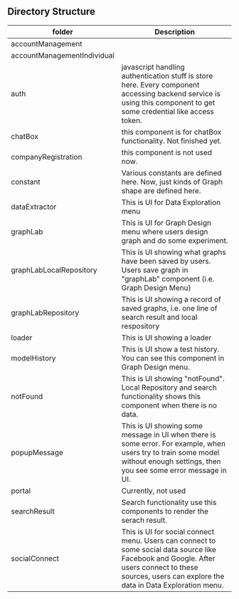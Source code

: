 
## Directory Structure

| folder        | Description           |
| ------------- |-------------|
| accountManagement |   |
| accountManagementIndividual |   |
| auth |  javascript handling authentication stuff is store here. Every component accessing backend service is using this component to get some credential like access token. |
| chatBox | this component is for chatBox functionality. Not finished yet.  |
| companyRegistration | this component is not used now. |
| constant | Various constants are defined here. Now, just kinds of Graph shape are defined here. |
| dataExtractor | This is UI for Data Exploration menu |
| graphLab | This is UI for Graph Design menu where users design graph and do some experiment. |
| graphLabLocalRepository | This is UI showing what graphs have been saved by users. Users save graph in "graphLab" component (i.e. Graph Design Menu) |
| graphLabRepository | This is UI showing a record of saved graphs, i.e. one line of search result and local respository |
| loader | This is UI showing a loader |
| modelHistory | This is UI show a test history. You can see this component in Graph Design menu. |
| notFound | This is UI showing "notFound". Local Repository and search functionality shows this component when there is no data. |
| popupMessage | This is UI showing some message in UI when there is some error. For example, when users try to train some model without enough settings, then you see some error message in UI. |
| portal | Currently, not used |
| searchResult | Search functionality use this components to render the serach result. |
| socialConnect | This is UI for social connect menu. Users can connect to some social data source like Facebook and Google. After users connect to these sources, users can explore the data in Data Exploration menu. |
